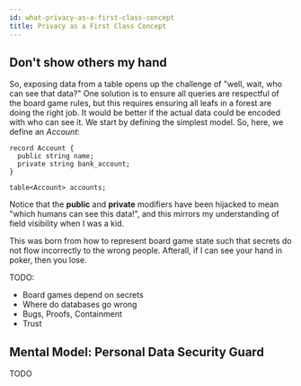```yaml
---
id: what-privacy-as-a-first-class-concept
title: Privacy as a First Class Concept
---
```


Don't show others my hand
-------------------------

So, exposing data from a table opens up the challenge of "well, wait, who can see that data?" One solution is to ensure all queries are respectful of the board game rules, but this requires ensuring all leafs in a forest are doing the right job. It would be better if the actual data could be encoded with who can see it. We start by defining the simplest model. So, here, we define an *Account*:

```adama
record Account {
  public string name;
  private string bank_account;
}

table<Account> accounts;
```

Notice that the **public** and **private** modifiers have been hijacked to mean "which humans can see this data!", and this mirrors my understanding of field visibility when I was a kid.

This was born from how to represent board game state such that secrets do not flow incorrectly to the wrong people. Afterall, if I can see your hand in poker, then you lose.

TODO:
* Board games depend on secrets
* Where do databases go wrong
* Bugs, Proofs, Containment
* Trust

Mental Model: Personal Data Security Guard
------------------------------------------
TODO
